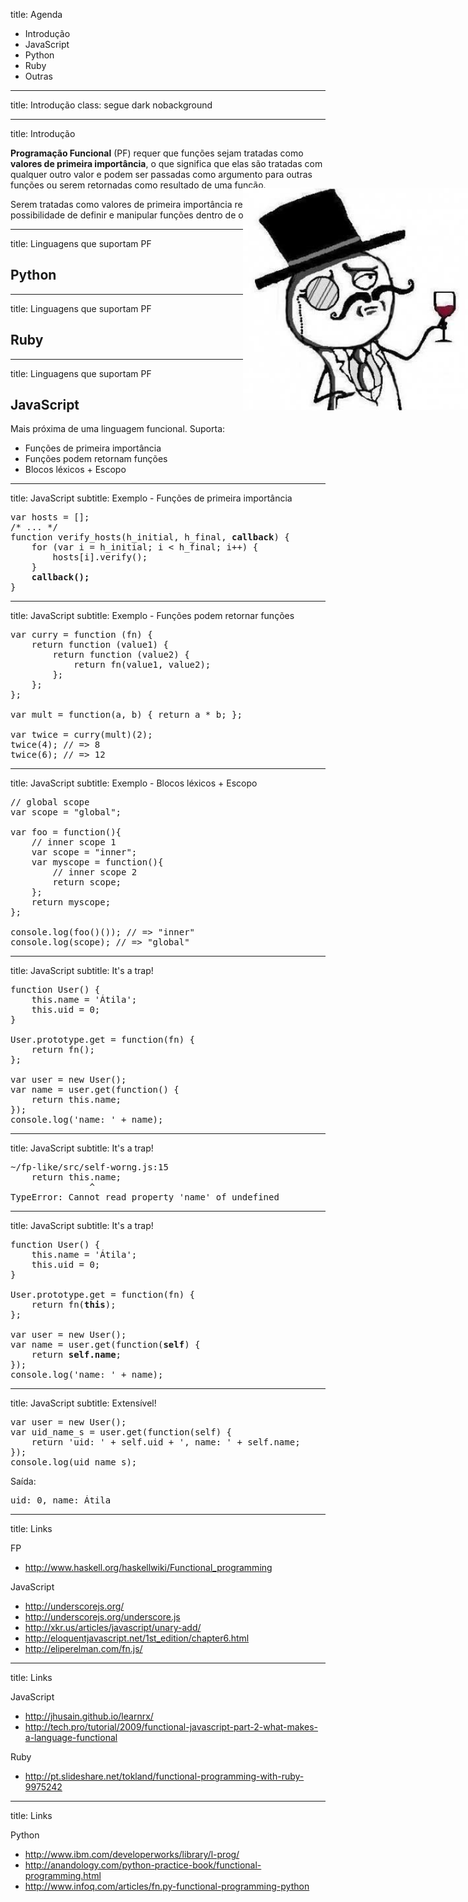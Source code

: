 title: Agenda

* Introdução
* JavaScript
* Python
* Ruby
* Outras

---

title: Introdução
class: segue dark nobackground

---

title: Introdução

<!--
Functional programming requires that functions are first-class, which means that they are treated like any other values and can be passed as arguments to other functions or be returned as a result of a function. Being first-class also means that it is possible to define and manipulate functions from within other functions.
-->

**Programação Funcional** (PF) requer que funções sejam tratadas como
**valores de primeira importância**, o que significa que elas são tratadas
com qualquer outro valor e podem ser passadas como argumento para outras funções
ou serem retornadas como resultado de uma função.

Serem tratadas como valores de primeira importância
resulta também na possibilidade de definir e manipular funções dentro de outras
funções.

---

title: Linguagens que suportam PF

## Python

---

title: Linguagens que suportam PF

## Ruby

---

title: Linguagens que suportam PF

## JavaScript

Mais próxima de uma linguagem funcional. Suporta:

* Funções de primeira importância
* Funções podem retornam funções
* Blocos léxicos + Escopo

<p><img alt="High Class Functions" src="img/high-class-js.jpg"
style="width: 40%; float: right; position: absolute; top: 350px; left: 600px;"/></p>

---

title: JavaScript
subtitle: Exemplo - Funções de primeira importância

<pre class="prettyprint" data-lang="javascript">
var hosts = [];
/* ... */
function verify_hosts(h_initial, h_final, <b>callback</b>) {
	for (var i = h_initial; i < h_final; i++) {
    	hosts[i].verify();
    }
    <b>callback();</b>
}
</pre>

---

title: JavaScript
subtitle: Exemplo - Funções podem retornar funções

<pre class="prettyprint" data-lang="javascript">
var curry = function (fn) {
	return function (value1) {
    	return function (value2) {
        	return fn(value1, value2);
        };
    };
};

var mult = function(a, b) { return a * b; };

var twice = curry(mult)(2);
twice(4); // => 8
twice(6); // => 12
</pre>

---

title: JavaScript
subtitle: Exemplo - Blocos léxicos + Escopo

<pre class="prettyprint" data-lang="javascript">
// global scope
var scope = "global";

var foo = function(){
    // inner scope 1
    var scope = "inner";
    var myscope = function(){
        // inner scope 2
        return scope;
    };
    return myscope;
};

console.log(foo()()); // => "inner"
console.log(scope); // => "global"
</pre>

---

title: JavaScript
subtitle: It's a trap!

<pre class="prettyprint" data-lang="javascript">
function User() {
    this.name = 'Átila';
    this.uid = 0;
}

User.prototype.get = function(fn) {
    return fn();
};

var user = new User();
var name = user.get(function() {
    return this.name;
});
console.log('name: ' + name);
</pre>

---

title: JavaScript
subtitle: It's a trap!

<pre>
~/fp-like/src/self-worng.js:15
    return this.name;
               ^
TypeError: Cannot read property 'name' of undefined
</pre>

---

title: JavaScript
subtitle: It's a trap!

<pre class="prettyprint" data-lang="javascript">
function User() {
    this.name = 'Átila';
    this.uid = 0;
}

User.prototype.get = function(fn) {
    return fn(<b>this</b>);
};

var user = new User();
var name = user.get(function(<b>self</b>) {
    return <b>self.name</b>;
});
console.log('name: ' + name);
</pre>

---

title: JavaScript
subtitle: Extensível!

<pre class="prettyprint" data-lang="javascript">
var user = new User();
var uid_name_s = user.get(function(self) {
    return 'uid: ' + self.uid + ', name: ' + self.name;
});
console.log(uid_name_s);
</pre>

Saída:

<pre>
uid: 0, name: Átila
</pre>

---

title: Links

FP

* <http://www.haskell.org/haskellwiki/Functional_programming>

JavaScript

* <http://underscorejs.org/>
* <http://underscorejs.org/underscore.js>
* <http://xkr.us/articles/javascript/unary-add/>
* <http://eloquentjavascript.net/1st_edition/chapter6.html>
* <http://eliperelman.com/fn.js/>

---

title: Links

JavaScript

* <http://jhusain.github.io/learnrx/>
* <http://tech.pro/tutorial/2009/functional-javascript-part-2-what-makes-a-language-functional>

Ruby

* <http://pt.slideshare.net/tokland/functional-programming-with-ruby-9975242>

---

title: Links

Python

* <http://www.ibm.com/developerworks/library/l-prog/>
* <http://anandology.com/python-practice-book/functional-programming.html>
* <http://www.infoq.com/articles/fn.py-functional-programming-python>


